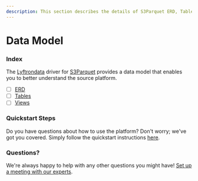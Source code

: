 ```yaml
---
description: This section describes the details of S3Parquet ERD, Tables, and Views.
---
```


# Data Model

### Index

The [Lyftrondata](https://www.lyftrondata.com/) driver for [S3Parquet](https://lyftrondata.z13.web.core.windows.net/integration/technology-analytics/amazon-s3-parquet/) provides a data model that enables you to better understand the source platform.

* [ ] [ERD](../../amazon-s3/data-model/erd.md)
* [ ] [Tables](../../amazon-s3/data-model/tables.md)
* [ ] [Views](../../amazon-s3/data-model/views.md)

### Quickstart Steps

Do you have questions about how to use the platform? Don't worry; we've got you covered. Simply follow the quickstart instructions [here](../).

### Questions? <a href="#questions" id="questions"></a>

We're always happy to help with any other questions you might have! [Set up a meeting with our experts](https://www.lyftrondata.com/book-a-meeting/).
